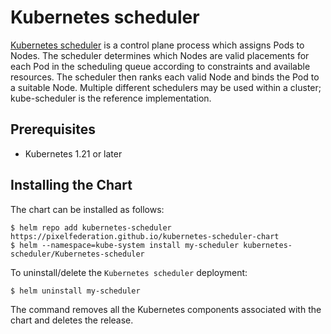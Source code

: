 # Kubernetes scheduler 

[Kubernetes scheduler](https://kubernetes.io/docs/tasks/extend-kubernetes/configure-multiple-schedulers/) is a control plane process which assigns Pods to Nodes. The scheduler determines which Nodes are valid placements for each Pod in the scheduling queue according to constraints and available resources. The scheduler then ranks each valid Node and binds the Pod to a suitable Node. Multiple different schedulers may be used within a cluster; kube-scheduler is the reference implementation.


## Prerequisites

-	Kubernetes 1.21 or later

## Installing the Chart

The chart can be installed as follows:

```console
$ helm repo add kubernetes-scheduler https://pixelfederation.github.io/kubernetes-scheduler-chart
$ helm --namespace=kube-system install my-scheduler kubernetes-scheduler/Kubernetes-scheduler
```

To uninstall/delete the `Kubernetes scheduler` deployment:

```console
$ helm uninstall my-scheduler
```
The command removes all the Kubernetes components associated with the chart and deletes the release.
